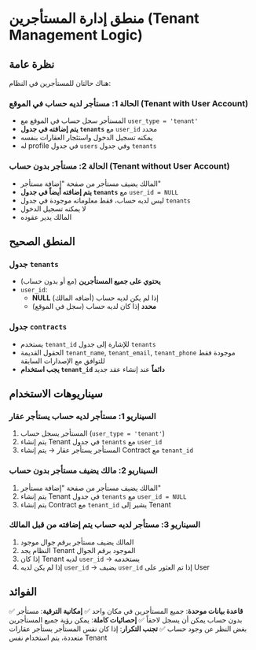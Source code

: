 # منطق إدارة المستأجرين (Tenant Management Logic)

## نظرة عامة

هناك حالتان للمستأجرين في النظام:

### الحالة 1: مستأجر لديه حساب في الموقع (Tenant with User Account)
- المستأجر سجل حساب في الموقع مع `user_type = 'tenant'`
- **يتم إضافته في جدول `tenants`** مع `user_id` محدد
- يمكنه تسجيل الدخول واستئجار العقارات بنفسه
- له profile في جدول `users` وفي جدول `tenants`

### الحالة 2: مستأجر بدون حساب (Tenant without User Account)
- المالك يضيف مستأجر من صفحة "إضافة مستأجر"
- **يتم إضافته أيضاً في جدول `tenants`** مع `user_id = NULL`
- ليس لديه حساب، فقط معلوماته موجودة في جدول `tenants`
- لا يمكنه تسجيل الدخول
- المالك يدير عقوده

## المنطق الصحيح

### جدول `tenants`
- **يحتوي على جميع المستأجرين** (مع أو بدون حساب)
- `user_id`:
  - **NULL** إذا لم يكن لديه حساب (أضافه المالك)
  - **محدد** إذا كان لديه حساب (سجل في الموقع)

### جدول `contracts`
- يستخدم `tenant_id` للإشارة إلى جدول `tenants`
- الحقول القديمة `tenant_name`, `tenant_email`, `tenant_phone` موجودة فقط للتوافق مع الإصدارات السابقة
- **يجب استخدام `tenant_id` دائماً** عند إنشاء عقد جديد

## سيناريوهات الاستخدام

### السيناريو 1: مستأجر لديه حساب يستأجر عقار
1. المستأجر يسجل حساب (`user_type = 'tenant'`)
2. يتم إنشاء Tenant في جدول `tenants` مع `user_id`
3. المستأجر يستأجر عقار → يتم إنشاء Contract مع `tenant_id`

### السيناريو 2: مالك يضيف مستأجر بدون حساب
1. المالك يضيف مستأجر من صفحة "إضافة مستأجر"
2. يتم إنشاء Tenant في جدول `tenants` مع `user_id = NULL`
3. يتم إنشاء Contract مع `tenant_id` يشير إلى Tenant

### السيناريو 3: مستأجر لديه حساب يتم إضافته من قبل المالك
1. المالك يضيف مستأجر برقم جوال موجود
2. النظام يجد Tenant الموجود برقم الجوال
3. إذا كان Tenant لديه `user_id` → يستخدمه
4. إذا لم يكن لديه `user_id` → يضيف `user_id` إذا تم العثور على User

## الفوائد

✅ **قاعدة بيانات موحدة**: جميع المستأجرين في مكان واحد
✅ **إمكانية الترقية**: مستأجر بدون حساب يمكن أن يسجل لاحقاً
✅ **إحصائيات كاملة**: يمكن رؤية جميع المستأجرين بغض النظر عن وجود حساب
✅ **تجنب التكرار**: إذا كان نفس المستأجر يستأجر عقارات متعددة، يتم استخدام نفس Tenant
